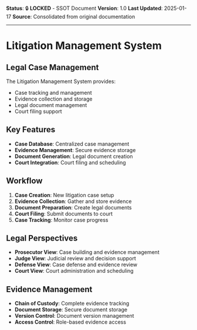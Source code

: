 **Status**: 🔒 **LOCKED** - SSOT Document
**Version**: 1.0
**Last Updated**: 2025-01-17
**Source**: Consolidated from original documentation

---

# Litigation Management System

## Legal Case Management

The Litigation Management System provides:

- Case tracking and management
- Evidence collection and storage
- Legal document management
- Court filing support

## Key Features

- **Case Database**: Centralized case management
- **Evidence Management**: Secure evidence storage
- **Document Generation**: Legal document creation
- **Court Integration**: Court filing and scheduling

## Workflow

1. **Case Creation**: New litigation case setup
2. **Evidence Collection**: Gather and store evidence
3. **Document Preparation**: Create legal documents
4. **Court Filing**: Submit documents to court
5. **Case Tracking**: Monitor case progress

## Legal Perspectives

- **Prosecutor View**: Case building and evidence management
- **Judge View**: Judicial review and decision support
- **Defense View**: Case defense and evidence review
- **Court View**: Court administration and scheduling

## Evidence Management

- **Chain of Custody**: Complete evidence tracking
- **Document Storage**: Secure document storage
- **Version Control**: Document version management
- **Access Control**: Role-based evidence access
